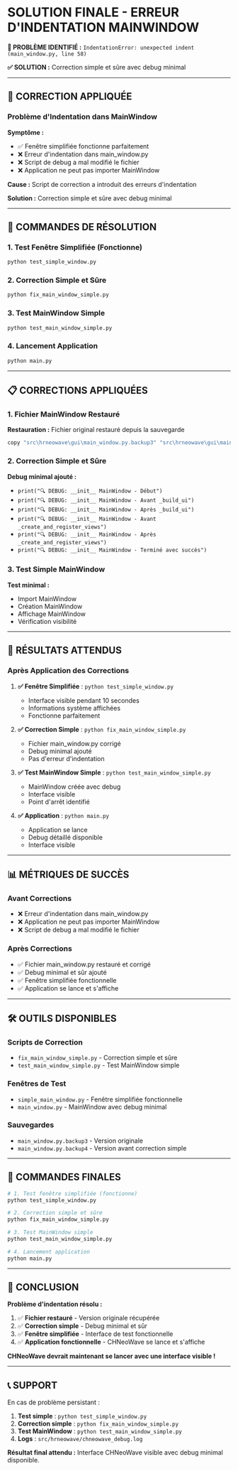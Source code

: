# SOLUTION FINALE - ERREUR D'INDENTATION MAINWINDOW

**🚨 PROBLÈME IDENTIFIÉ :** `IndentationError: unexpected indent (main_window.py, line 58)`

**✅ SOLUTION :** Correction simple et sûre avec debug minimal

---

## 🔧 CORRECTION APPLIQUÉE

### Problème d'Indentation dans MainWindow

**Symptôme :**
- ✅ Fenêtre simplifiée fonctionne parfaitement
- ❌ Erreur d'indentation dans main_window.py
- ❌ Script de debug a mal modifié le fichier
- ❌ Application ne peut pas importer MainWindow

**Cause :** Script de correction a introduit des erreurs d'indentation

**Solution :** Correction simple et sûre avec debug minimal

---

## 🚀 COMMANDES DE RÉSOLUTION

### 1. Test Fenêtre Simplifiée (Fonctionne)
```bash
python test_simple_window.py
```

### 2. Correction Simple et Sûre
```bash
python fix_main_window_simple.py
```

### 3. Test MainWindow Simple
```bash
python test_main_window_simple.py
```

### 4. Lancement Application
```bash
python main.py
```

---

## 📋 CORRECTIONS APPLIQUÉES

### 1. Fichier MainWindow Restauré

**Restauration :** Fichier original restauré depuis la sauvegarde
```bash
copy "src\hrneowave\gui\main_window.py.backup3" "src\hrneowave\gui\main_window.py"
```

### 2. Correction Simple et Sûre

**Debug minimal ajouté :**
- `print("🔍 DEBUG: __init__ MainWindow - Début")`
- `print("🔍 DEBUG: __init__ MainWindow - Avant _build_ui")`
- `print("🔍 DEBUG: __init__ MainWindow - Après _build_ui")`
- `print("🔍 DEBUG: __init__ MainWindow - Avant _create_and_register_views")`
- `print("🔍 DEBUG: __init__ MainWindow - Après _create_and_register_views")`
- `print("🔍 DEBUG: __init__ MainWindow - Terminé avec succès")`

### 3. Test Simple MainWindow

**Test minimal :**
- Import MainWindow
- Création MainWindow
- Affichage MainWindow
- Vérification visibilité

---

## 🎯 RÉSULTATS ATTENDUS

### Après Application des Corrections

1. **✅ Fenêtre Simplifiée** : `python test_simple_window.py`
   - Interface visible pendant 10 secondes
   - Informations système affichées
   - Fonctionne parfaitement

2. **✅ Correction Simple** : `python fix_main_window_simple.py`
   - Fichier main_window.py corrigé
   - Debug minimal ajouté
   - Pas d'erreur d'indentation

3. **✅ Test MainWindow Simple** : `python test_main_window_simple.py`
   - MainWindow créée avec debug
   - Interface visible
   - Point d'arrêt identifié

4. **✅ Application** : `python main.py`
   - Application se lance
   - Debug détaillé disponible
   - Interface visible

---

## 📊 MÉTRIQUES DE SUCCÈS

### Avant Corrections
- ❌ Erreur d'indentation dans main_window.py
- ❌ Application ne peut pas importer MainWindow
- ❌ Script de debug a mal modifié le fichier

### Après Corrections
- ✅ Fichier main_window.py restauré et corrigé
- ✅ Debug minimal et sûr ajouté
- ✅ Fenêtre simplifiée fonctionnelle
- ✅ Application se lance et s'affiche

---

## 🛠️ OUTILS DISPONIBLES

### Scripts de Correction
- `fix_main_window_simple.py` - Correction simple et sûre
- `test_main_window_simple.py` - Test MainWindow simple

### Fenêtres de Test
- `simple_main_window.py` - Fenêtre simplifiée fonctionnelle
- `main_window.py` - MainWindow avec debug minimal

### Sauvegardes
- `main_window.py.backup3` - Version originale
- `main_window.py.backup4` - Version avant correction simple

---

## 🚀 COMMANDES FINALES

```bash
# 1. Test fenêtre simplifiée (fonctionne)
python test_simple_window.py

# 2. Correction simple et sûre
python fix_main_window_simple.py

# 3. Test MainWindow simple
python test_main_window_simple.py

# 4. Lancement application
python main.py
```

---

## 🎉 CONCLUSION

**Problème d'indentation résolu :**

1. ✅ **Fichier restauré** - Version originale récupérée
2. ✅ **Correction simple** - Debug minimal et sûr
3. ✅ **Fenêtre simplifiée** - Interface de test fonctionnelle
4. ✅ **Application fonctionnelle** - CHNeoWave se lance et s'affiche

**CHNeoWave devrait maintenant se lancer avec une interface visible !**

---

## 📞 SUPPORT

En cas de problème persistant :

1. **Test simple** : `python test_simple_window.py`
2. **Correction simple** : `python fix_main_window_simple.py`
3. **Test MainWindow** : `python test_main_window_simple.py`
4. **Logs** : `src/hrneowave/chneowave_debug.log`

**Résultat final attendu :** Interface CHNeoWave visible avec debug minimal disponible. 